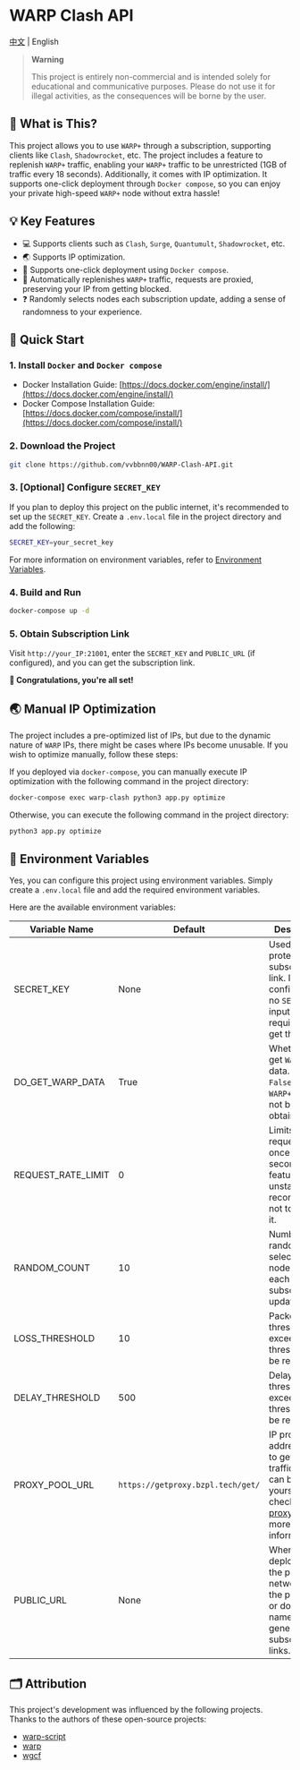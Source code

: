 # WARP Clash API

[中文](README.md) | English

> **Warning**
>
> This project is entirely non-commercial and is intended solely for educational and communicative purposes. Please do
> not use it for illegal activities, as the consequences will be borne by the user.

## 🤔 What is This?

This project allows you to use `WARP+` through a subscription, supporting clients
like `Clash`, `Shadowrocket`, etc. The project includes a feature to replenish `WARP+` traffic,
enabling your `WARP+` traffic to be unrestricted (1GB of traffic every 18 seconds). Additionally, it comes with IP
optimization. It supports one-click deployment through `Docker compose`, so you can enjoy your private
high-speed `WARP+` node without extra hassle!

## 💡 Key Features

- 💻 Supports clients such as `Clash`, `Surge`, `Quantumult`, `Shadowrocket`, etc.
- 🌏 Supports IP optimization.
- 🐋 Supports one-click deployment using `Docker compose`.
- 📕 Automatically replenishes `WARP+` traffic, requests are proxied, preserving your IP from getting blocked.
- ❓ Randomly selects nodes each subscription update, adding a sense of randomness to your experience.

## 🚀 Quick Start

### 1. Install `Docker` and `Docker compose`

- Docker Installation Guide: [https://docs.docker.com/engine/install/](https://docs.docker.com/engine/install/)
- Docker Compose Installation
  Guide: [https://docs.docker.com/compose/install/](https://docs.docker.com/compose/install/)

### 2. Download the Project

```bash
git clone https://github.com/vvbbnn00/WARP-Clash-API.git
```

### 3. [Optional] Configure `SECRET_KEY`

If you plan to deploy this project on the public internet, it's recommended to set up the `SECRET_KEY`. Create
a `.env.local` file in the project directory and add the following:

```bash
SECRET_KEY=your_secret_key
```

For more information on environment variables, refer to [Environment Variables](#-environment-variables).

### 4. Build and Run

```bash
docker-compose up -d
```

### 5. Obtain Subscription Link

Visit `http://your_IP:21001`, enter the `SECRET_KEY` and `PUBLIC_URL` (if configured), and you can get the subscription link.

**🎉 Congratulations, you're all set!**

## 🌏 Manual IP Optimization

The project includes a pre-optimized list of IPs, but due to the dynamic nature of `WARP` IPs, there might be cases
where IPs become unusable. If you wish to optimize manually, follow these steps:

If you deployed via `docker-compose`, you can manually execute IP optimization with the following command in the project
directory:

```bash
docker-compose exec warp-clash python3 app.py optimize
```

Otherwise, you can execute the following command in the project directory:

```bash
python3 app.py optimize
```

## 🔧 Environment Variables

Yes, you can configure this project using environment variables. Simply create a `.env.local` file and add the required
environment variables.

Here are the available environment variables:

| Variable Name      | Default                           | Description                                                                                                                                                    |
|--------------------|-----------------------------------|----------------------------------------------------------------------------------------------------------------------------------------------------------------|
| SECRET_KEY         | None                              | Used to protect the subscription link. If not configured, no `SECRET_KEY` input is required to get the link.                                                   |
| DO_GET_WARP_DATA   | True                              | Whether to get `WARP+` data. If set to `False`, the `WARP+` data will not be obtained.                                                                         |
| REQUEST_RATE_LIMIT | 0                                 | Limits requests to once every X seconds. This feature is unstable; it's recommended not to enable it.                                                          |
| RANDOM_COUNT       | 10                                | Number of randomly selected nodes during each subscription update.                                                                                             |
| LOSS_THRESHOLD     | 10                                | Packet loss threshold; IPs exceeding this threshold will be removed.                                                                                           |
| DELAY_THRESHOLD    | 500                               | Delay threshold; IPs exceeding this threshold will be removed.                                                                                                 |
| PROXY_POOL_URL     | `https://getproxy.bzpl.tech/get/` | IP proxy pool address, used to get `WARP+` traffic. You can build it yourself, check [proxy_pool](https://github.com/jhao104/proxy_pool) for more information. |
| PUBLIC_URL        | None                                | When deployed on the public network, fill in the public IP or domain name to generate subscription links.  |


## 🗂️ Attribution

This project's development was influenced by the following projects. Thanks to the authors of these open-source
projects:

- [warp-script](https://gitlab.com/Misaka-blog/warp-script)
- [warp](https://replit.com/@aliilapro/warp)
- [wgcf](https://github.com/ViRb3/wgcf)